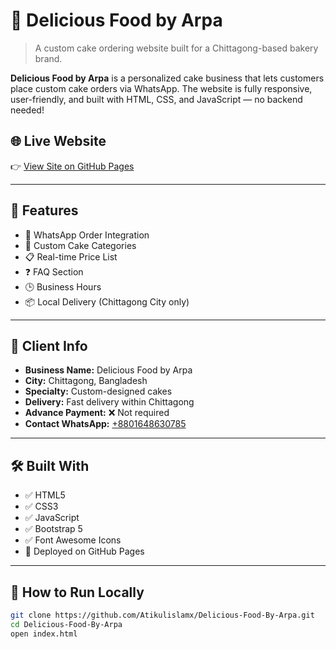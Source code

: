 # 🎂 Delicious Food by Arpa

> A custom cake ordering website built for a Chittagong-based bakery brand.

**Delicious Food by Arpa** is a personalized cake business that lets customers place custom cake orders via WhatsApp. The website is fully responsive, user-friendly, and built with HTML, CSS, and JavaScript — no backend needed!

## 🌐 Live Website

👉 [View Site on GitHub Pages](https://atikulislamx.github.io/Delicious-Food-By-Arpa/)

---

## 🚀 Features

- 📱 WhatsApp Order Integration
- 🧁 Custom Cake Categories
- 📋 Real-time Price List
- ❓ FAQ Section
- 🕒 Business Hours
- 📦 Local Delivery (Chittagong City only)

---

## 💼 Client Info

- **Business Name:** Delicious Food by Arpa  
- **City:** Chittagong, Bangladesh  
- **Specialty:** Custom-designed cakes  
- **Delivery:** Fast delivery within Chittagong  
- **Advance Payment:** ❌ Not required  
- **Contact WhatsApp:** [+8801648630785](https://wa.me/8801648630785)

---

## 🛠️ Built With

- ✅ HTML5  
- ✅ CSS3  
- ✅ JavaScript  
- ✅ Bootstrap 5  
- ✅ Font Awesome Icons  
- 🚀 Deployed on GitHub Pages

---

## 📂 How to Run Locally

```bash
git clone https://github.com/Atikulislamx/Delicious-Food-By-Arpa.git
cd Delicious-Food-By-Arpa
open index.html
